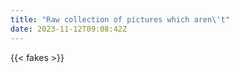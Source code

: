 ```yaml
---
title: "Raw collection of pictures which aren\'t"
date: 2023-11-12T09:08:42Z
---
```


<style>
    figcaption {
        text-align: center;
        padding-bottom: 1em;
        font-family: "Spectral, Georgia, Cambria, Times New Roman, Times, serif";
    }

    h1 {
        text-align: center;
        color: var(--color-primary) !important;
    }
</style>

{{< fakes >}}

